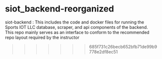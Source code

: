# siot_backend-reorganized
siot-backend : This includes the code and docker files for running the Sports IOT LLC database, scraper, and api components of the backend. This repo mainly serves as an interface to conform to the recommended repo layout required by the instructor
>>>>>>> 685f731c26becb652bfb71de99b9778e2df8ec51
